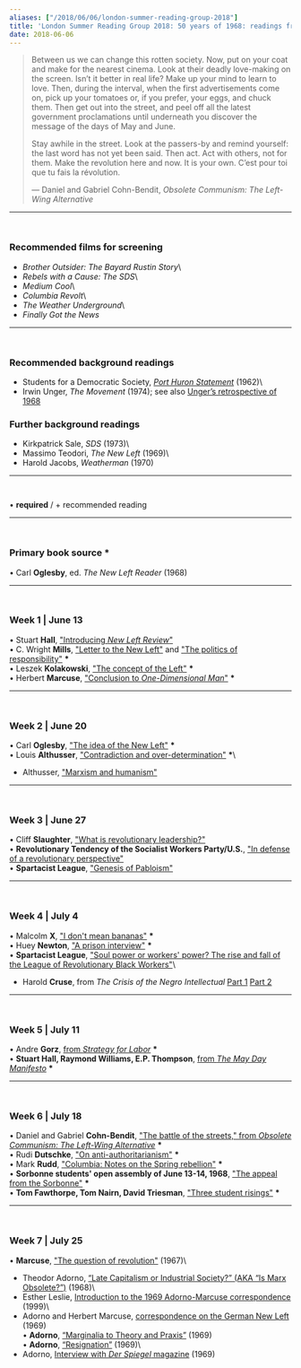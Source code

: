 ```yaml
---
aliases: ["/2018/06/06/london-summer-reading-group-2018"]
title: 'London Summer Reading Group 2018: 50 years of 1968: readings from the New Left'
date: 2018-06-06
---
```


> Between us we can change this rotten society. Now, put on your coat
> and make for the nearest cinema. Look at their deadly love-making on
> the screen. Isn’t it better in real life? Make up your mind to learn
> to love. Then, during the interval, when the first advertisements come
> on, pick up your tomatoes or, if you prefer, your eggs, and chuck
> them. Then get out into the street, and peel off all the latest
> government proclamations until underneath you discover the message of
> the days of May and June.
>
> Stay awhile in the street. Look at the passers-by and remind yourself:
> the last word has not yet been said. Then act. Act with others, not
> for them. Make the revolution here and now. It is your own. C’est pour
> toi que tu fais la révolution.
>
> — Daniel and Gabriel Cohn-Bendit, *Obsolete Communism: The Left-Wing
> Alternative*

------------------------------------------------------------------------

<div style="clear: both; height: 15px;">

</div>

### Recommended films for screening

+ *Brother Outsider: The Bayard Rustin Story*\
+ *Rebels with a Cause: The SDS*\
+ *Medium Cool*\
+ *Columbia Revolt*\
+ *The Weather Underground*\
+ *Finally Got the News*

------------------------------------------------------------------------

<div style="clear: both; height: 15px;">

</div>

### Recommended background readings

+ Students for a Democratic Society, [*Port Huron
Statement*](http://www2.iath.virginia.edu/sixties/HTML_docs/Resources/Primary/Manifestos/SDS_Port_Huron.html)
(1962)\
+ Irwin Unger, *The Movement* (1974); see also [Unger’s retrospective of
1968](http://www.lehman.edu/vpadvance/artgallery/gallery/turning_point/unger.htm)

### Further background readings

+ Kirkpatrick Sale, *SDS* (1973)\
+ Massimo Teodori, *The New Left* (1969)\
+ Harold Jacobs, *Weatherman* (1970)

------------------------------------------------------------------------

<div style="clear: both; height: 15px;">

</div>

• **required** / + recommended reading

------------------------------------------------------------------------

<div style="clear: both; height: 15px;">

</div>

### Primary book source **\***

• Carl **Oglesby**, ed. *The New Left Reader* (1968)

------------------------------------------------------------------------

<div style="clear: both; height: 15px;">

</div>

### Week 1 | June 13

• Stuart **Hall**, ["Introducing *New Left
Review*"](https://platypus1917.org/wp-content/uploads/Stuart-Hall-Introducing-New-Left-Review.pdf)\
• C. Wright **Mills**, ["Letter to the New
Left"](https://platypus1917.org/wp-content/uploads/C.-Wright-Mills-Letter-to-the-New-Left.pdf)
and ["The politics of
responsibility"](https://platypus1917.org/wp-content/uploads/C.-Wright-Mills-The-Politics-of-Responsibility.pdf)
**\***\
• Leszek **Kolakowski**, ["The concept of the
Left"](https://platypus1917.org/wp-content/uploads/Leszek-Kolakowski-The-Concept-of-the-Left.pdf)
**\***\
• Herbert **Marcuse**, ["Conclusion to *One-Dimensional
Man*"](https://platypus1917.org/wp-content/uploads/Herbert-Marcuse-from-One-Dimensional-Man.pdf)
**\***

------------------------------------------------------------------------

<div style="clear: both; height: 15px;">

</div>

### Week 2 | June 20

• Carl **Oglesby**, ["The idea of the New
Left"](https://platypus1917.org/wp-content/uploads/Carl-Oglesby-Introduction-The-Idea-of-The-New-Left.pdf)
**\***\
• Louis **Althusser**, ["Contradiction and
over-determination"](https://platypus1917.org/wp-content/uploads/Louis-Althusser-Contradiction-and-Overdetermination.pdf)
**\***\
+ Althusser, ["Marxism and
humanism"](https://platypus1917.org/wp-content/uploads/Louis-Althusser-Marxism-and-Humanism.pdf)

------------------------------------------------------------------------

<div style="clear: both; height: 15px;">

</div>

### Week 3 | June 27

• Cliff **Slaughter**, ["What is revolutionary
leadership?"](https://platypus1917.org/wp-content/uploads/Cliff-Slaughter-What-is-Revolutionary-Leadership.pdf)\
• **Revolutionary Tendency of the Socialist Workers Party/U.S.**, ["In
defense of a revolutionary
perspective"](https://platypus1917.org/wp-content/uploads/Revolutionary-Tendency-of-the-SWP-In-Defense-of-a-Revolutionary-Perspective.pdf)\
• **Spartacist League**, ["Genesis of
Pabloism"](https://platypus1917.org/wp-content/uploads/Spartacist-League-Genesis-of-Pabloism.pdf)

------------------------------------------------------------------------

<div style="clear: both; height: 15px;">

</div>

### Week 4 | July 4

• Malcolm **X**, ["I don't mean
bananas"](https://platypus1917.org/wp-content/uploads/Malcolm-X-_I-Don_t-Mean-Bananas_.pdf)
**\***\
• Huey **Newton**, ["A prison
interview"](https://platypus1917.org/wp-content/uploads/Huey-Newton-A-Prison-Interview.pdf)
**\***\
• **Spartacist League**, ["Soul power or workers' power? The rise and
fall of the League of Revolutionary Black
Workers"](https://platypus1917.org/wp-content/uploads/Spartacist-League-League-of-Revolutionary-Black-Workers.pdf)\
+ Harold **Cruse**, from *The Crisis of the Negro Intellectual* [Part
1](https://platypus1917.org/wp-content/uploads/Harold-Cruse-The-Crisis-of-the-Negro-Intellectual-Selections-Part-1-3-10-and-11-63.pdf)
[Part
2](https://platypus1917.org/wp-content/uploads/Harold-Cruse-The-Crisis-of-the-Negro-Intellectual-Selections-Part-2-451-475-and-544-565.pdf)

------------------------------------------------------------------------

<div style="clear: both; height: 15px;">

</div>

### Week 5 | July 11

• Andre **Gorz**, [from *Strategy for
Labor*](https://platypus1917.org/wp-content/uploads/André-Gorz-from-Strategy-for-Labor-1.pdf)
**\***\
• **Stuart Hall, Raymond Williams, E.P. Thompson**, [from *The May Day
Manifesto*](https://platypus1917.org/wp-content/uploads/Stuart-Hall-Raymond-Williams-and-Edward-Thomson-from-May-Day-Manifesto.pdf)
**\***

------------------------------------------------------------------------

<div style="clear: both; height: 15px;">

</div>

### Week 6 | July 18

• Daniel and Gabriel **Cohn-Bendit**, ["The battle of the streets," from
*Obsolete Communism: The Left-Wing
Alternative*](https://platypus1917.org/wp-content/uploads/Daniel-and-Gabriel-Cohn-Bendit-The-Battle-of-the-Streets-_C_est-Pour-Toi-Que-Tu-Fais-La-Révolution_.pdf)
**\***\
• Rudi **Dutschke**, ["On
anti-authoritarianism"](https://platypus1917.org/wp-content/uploads/Rudi-Dutschke-On-Anti-authoritarianism.pdf)
**\***\
• Mark **Rudd**, ["Columbia: Notes on the Spring
rebellion"](https://platypus1917.org/wp-content/uploads/Mark-Rudd-Columbia-Notes-on-the-Spring-Rebellion.pdf)
**\***\
• **Sorbonne students' open assembly of June 13-14, 1968**, ["The appeal
from the
Sorbonne"](https://platypus1917.org/wp-content/uploads/The-Appeal-from-the-Sorbonne.pdf)
**\***\
• **Tom Fawthorpe, Tom Nairn, David Triesman**, ["Three student
risings"](https://platypus1917.org/wp-content/uploads/Tom-Fawthrop-Tom-Nairn-and-David-Triesman-Three-Student-Risings.pdf)
**\***

------------------------------------------------------------------------

<div style="clear: both; height: 15px;">

</div>

### Week 7 | July 25

• **Marcuse**, ["The question of
revolution"](https://platypus1917.org/wp-content/uploads/Herbert-Marcuse-The-Question-of-Revolution.pdf)
(1967)\
+ Theodor Adorno, [“Late Capitalism or Industrial Society?” (AKA “Is
Marx
Obsolete?”)](/wp-content/uploads/readings/adorno_latecapitalism.pdf)
(1968)\
+ Esther Leslie, [Introduction to the 1969 Adorno-Marcuse
correspondence](http://platypus1917.org/wp-content/uploads/2014/10/leslieesther_adornomarcusenewleft.pdf)
(1999)\
+ Adorno and Herbert Marcuse, [correspondence on the German New
Left](http://platypus1917.org/wp-content/uploads/2014/10/adornomarcuse_germannewleft.pdf)
(1969)\
• **Adorno**, [“Marginalia to Theory and
Praxis”](/wp-content/uploads/readings/adorno_marginaliatheorypraxis.pdf)
(1969)\
• **Adorno**,
[“Resignation”](http://platypus1917.org/wp-content/uploads/2014/10/adorno_resignation1969.pdf)
(1969)\
+ Adorno, [Interview with *Der Spiegel*
magazine](https://cominsitu.wordpress.com/2015/09/01/a-conversation-with-theodor-w-adorno-spiegel-1969/)
(1969)
